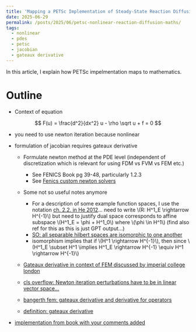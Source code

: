 ```yaml
---
title: 'Mapping a PETSc Implementation of Steady-State Reaction Diffusion Equations to Mathematics'
date: 2025-06-29
permalink: /posts/2025/06/petsc-nonlinear-reaction-diffusion-maths/
tags:
  - nonlinear
  - pdes
  - petsc
  - jacobian
  - gateaux derivative 
---
```


In this article, I explain how PETSc impelmentation maps to mathematics.


# Outline 

* Context of equation

$$
F(u) = \frac{d^2}{dx^2} u - \rho \sqrt u + f = 0
$$

* you need to use newton iteration because nonlinear

* formulation of jacobian requires gateaux derivative
    * Formulate newton method at the PDE level (independent of discretization
        which is relevant for using FDM vs FVM vs FEM etc.)
        * See FENICS Book pg 39-48, particularly 1.2.3
        * See [Fenics custom newton solvers](https://jsdokken.com/dolfinx-tutorial/chapter4/newton-solver.html)
    * Some not so useful notes anymore 
        * For a description of some example function spaces, I use the notation [ch. 2.2. in He 2012](https://uu.diva-portal.org/smash/record.jsf?pid=diva2%3A544511&dswid=-3123)... need to write \\(R: H^1_E \rightarrow H^{-1}\\) but need to justify
    dual space corresponds to affine subspace \\(H^1_E = \phi + H^1_0\\) where \\(\phi \in H^1\\) (find also ref for this as this is just GPT output...)
        * [SO: all separable hilbert spaces are isomorphic to one another](https://math.stackexchange.com/questions/314113/dual-space-of-h1)
        * isomorphism implies that if \\(H^1 \rightarrow H^{-1}\\), then since 
            \\(H^1_E \subset H^1 \implies H^1_E \rightarrow H^{-1} \equiv H^1 \rightarrow H^{-1}\\)
    * [Gateaux derivative in context of FEM discussed by imperial college london](https://finite-element.github.io/8_nonlinear_problems.html)
    * [cls overflow: Newton iteration perturbations have to be in linear vector space...](https://scicomp.stackexchange.com/questions/45146/notation-for-defining-operators-for-residual-form-of-pde)
    * [bangerth fem: gateaux derivative and derivative for operators](https://www.youtube.com/watch?v=oVvIWMDctlE)

    * [definition: gateaux derivative](https://en.wikipedia.org/wiki/Gateaux_derivative)

* [implementation from book with your comments added](https://github.com/bueler/p4pdes/blob/master/c/ch4/reaction.c)


